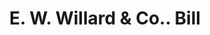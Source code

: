 ---
doi: 10.7916/D8TH9ZPM
date_other: '1880'
date_other_textual: 1880-1889
form: printed ephemera
genre:
- Invoices
name:
- E. W. Willard & Co.
object_in_context_url: https://biggert.cul.columbia.edu/items/view/ave_biggert_00767
subject_hierarchical_geographic:
- Concord, New Hampshire, United States
subject_name:
- E. W. Willard & Co.
title: E. W. Willard & Co.. Bill
sort_title: E. W. Willard & Co.. Bill
call_number: ave_biggert_00767
coordinates:
- 43.20666666666667,-71.53805555555556
pid: ave_biggert_00767
identifiers: ave_biggert_00767
thumbnail: https://derivativo-3.library.columbia.edu/iiif/2/ldpd:345396/full/!256,256/0/native.jpg
permalink: "/items/ave_biggert_00767/"
layout: iiif-image-page
---